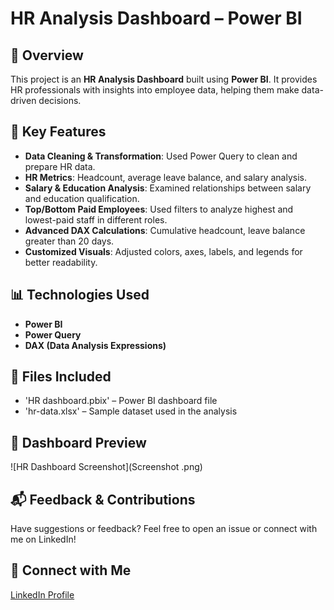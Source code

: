 # HR Analysis Dashboard – Power BI  

## 📌 Overview  
This project is an **HR Analysis Dashboard** built using **Power BI**. It provides HR professionals with insights into employee data, helping them make data-driven decisions.  

## 🎯 Key Features  
- **Data Cleaning & Transformation**: Used Power Query to clean and prepare HR data.  
- **HR Metrics**: Headcount, average leave balance, and salary analysis.  
- **Salary & Education Analysis**: Examined relationships between salary and education qualification.  
- **Top/Bottom Paid Employees**: Used filters to analyze highest and lowest-paid staff in different roles.  
- **Advanced DAX Calculations**: Cumulative headcount, leave balance greater than 20 days.  
- **Customized Visuals**: Adjusted colors, axes, labels, and legends for better readability.  

## 📊 Technologies Used  
- **Power BI**  
- **Power Query**  
- **DAX (Data Analysis Expressions)**  

## 📁 Files Included  
- 'HR dashboard.pbix' – Power BI dashboard file  
- 'hr-data.xlsx' – Sample dataset used in the analysis  
 
## 📸 Dashboard Preview  
![HR Dashboard Screenshot](Screenshot .png)  


## 📬 Feedback & Contributions  
Have suggestions or feedback? Feel free to open an issue or connect with me on LinkedIn!  

## 🔗 Connect with Me  
[LinkedIn Profile](www.linkedin.com/in/imesha-kularathna-b505562b9)  


